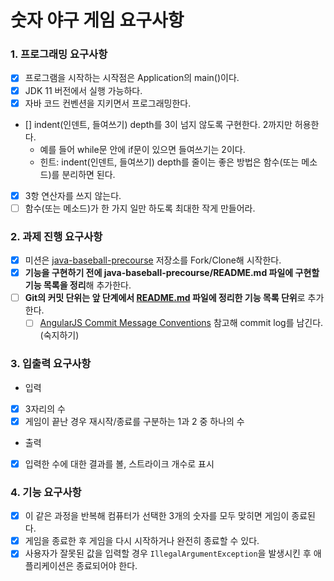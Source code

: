 # 숫자 야구 게임 요구사항

### 1. 프로그래밍 요구사항

- [x] 프로그램을 시작하는 시작점은 Application의 main()이다.
- [x] JDK 11 버전에서 실행 가능하다.
- [x] 자바 코드 컨벤션을 지키면서 프로그래밍한다.
- [] indent(인덴트, 들여쓰기) depth를 3이 넘지 않도록 구현한다. 2까지만 허용한다.
    - 예를 들어 while문 안에 if문이 있으면 들여쓰기는 2이다.
    - 힌트: indent(인덴트, 들여쓰기) depth를 줄이는 좋은 방법은 함수(또는 메소드)를 분리하면 된다.
- [x] 3항 연산자를 쓰지 않는다.
- [ ] 함수(또는 메소드)가 한 가지 일만 하도록 최대한 작게 만들어라.

### 2. 과제 진행 요구사항
- [x] 미션은 [java-baseball-precourse](https://github.com/woowacourse/java-baseball-precourse) 저장소를 Fork/Clone해 시작한다.
- [x] **기능을 구현하기 전에 java-baseball-precourse/README.md 파일에 구현할 기능 목록을 정리**해 추가한다.
- [ ] **Git의 커밋 단위는 앞 단계에서 [README.md](http://readme.md/) 파일에 정리한 기능 목록 단위**로 추가한다.
    - [ ] [AngularJS Commit Message Conventions](https://gist.github.com/stephenparish/9941e89d80e2bc58a153) 참고해 commit log를 남긴다.(숙지하기)

### 3. 입출력 요구사항
- 입력
- [x] 3자리의 수
- [x] 게임이 끝난 경우 재시작/종료를 구분하는 1과 2 중 하나의 수
- 출력
- [x] 입력한 수에 대한 결과를 볼, 스트라이크 개수로 표시

### 4. 기능 요구사항
- [x] 이 같은 과정을 반복해 컴퓨터가 선택한 3개의 숫자를 모두 맞히면 게임이 종료된다.
- [x] 게임을 종료한 후 게임을 다시 시작하거나 완전히 종료할 수 있다.
- [x] 사용자가 잘못된 값을 입력할 경우 `IllegalArgumentException`을 발생시킨 후 애플리케이션은 종료되어야 한다.